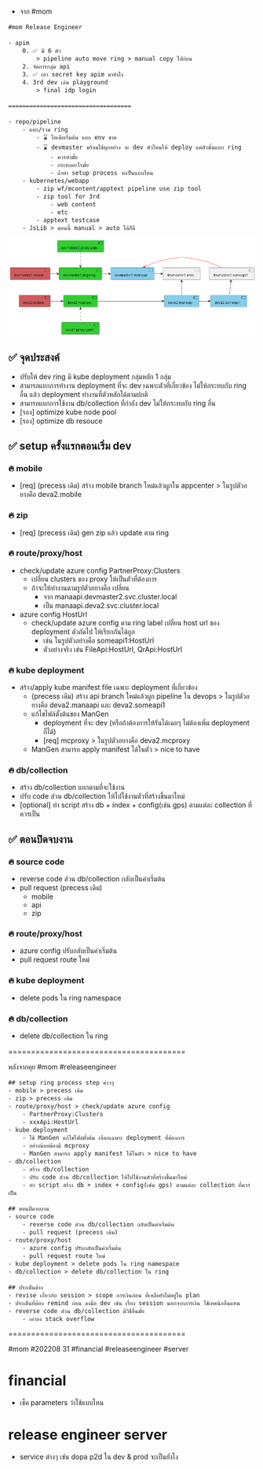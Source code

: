 - จาก #mom
```
#mom Release Engineer

- apim
    0. ✅ มี 6 ตัว
        > pipeline auto move ring > manual copy ไปก่อน
    2. จัดการกลุ่ม api
    3. ✅ เอา secret key apim มายังไง
    4. 3rd dev เล่น playground
        > final idp login

===================================

- repo/pipeline
    - แยก/รวม ring
        - ⌛ ไอเดียเริ่มต้น แยก env ขาด
        - ⌛ devmaster พร้อมใช้ทุกอย่าง จะ dev ตัวไหนให้ deploy แค่ตัวนั้นแยก ring
            - ควรทำมั้ย
            - กระทบอะไรมั้ย
            - ถ้าทำ setup process จะเป็นแบบไหน
    - kubernetes/webapp
        - zip wf/mcontent/apptext pipeline use zip tool
        - zip tool for 3rd
            - web content
            - etc
        - apptext testcase
    - JsLib > ตอนนี้ manual > auto ได้ก็ดี
```
![](out/selected-ideas/SelectedIsolateRing.png)

## ✅ จุดประสงค์
- ปรับให้ dev ring มี kube deployment กลุ่มหลัก 1 กลุ่ม
- สามารถแยกการทำงาน deployment ที่จะ dev เฉพาะตัวที่เกี่ยวข้อง ไม่ให้กระทบกับ ring อื่น แล้ว deployment ทำงานที่ตัวหลักได้ตามปกติ
- สามารถแยกการใช้งาน db/collection ที่กำลัง dev ไม่ให้กระทบกับ ring อื่น
- [รอง] optimize kube node pool
- [รอง] optimize db resouce

## ✅ setup ครั้งแรกตอนเริ่ม dev

### 🔥 mobile
- [req] (precess เดิม) สร้าง mobile branch ใหม่แล้วผูกใน appcenter > ในรูปตัวอยางคือ deva2.mobile

### 🔥 zip
- [req] (precess เดิม) gen zip แล้ว update ตาม ring

### 🔥 route/proxy/host
- check/update azure config PartnerProxy:Clusters
    - เปลี่ยน clusters ของ proxy ให้เป็นตัวที่ต้องการ
    - ถ้าจะให้ทำงานตามรูปตัวอยางคือ เปลี่ยน
        - จาก manaapi.devmaster2.svc.cluster.local
        - เป็น manaapi.deva2.svc.cluster.local
- azure config HostUrl
    - check/update azure config ตาม ring label เปลี่ยน host url ของ deployment ตัวถัดไป ให้เรียกกันได้ถูก
        - เช่น ในรูปตัวอย่างคือ someapi1:HostUrl
        - ตัวอย่างจริง เช่น FileApi:HostUrl, QrApi:HostUrl

### 🔥 kube deployment
- สร้าง/apply kube manifest file เฉพาะ deployment ที่เกี่ยวข้อง
    - (precess เดิม) สร้าง api branch ใหม่แล้วผูก pipeline ใน devops > ในรูปตัวอยางคือ deva2.manaapi และ deva2.someapi1 
    - แก้ไขไฟล์ตั้งต้นของ ManGen
        - deployment ที่จะ dev (หรือถ้าต้องการให้รันได้เฉยๆ ไม่ต้องเพิ่ม deployment ก็ได้)
        - [req] mcproxy > ในรูปตัวอยางคือ deva2.mcproxy
    - ManGen สามารถ apply manifest ได้ในตัว > nice to have

### 🔥 db/collection
- สร้าง db/collection แยกตามที่จะใช้งาน
- ปรับ code ส่วน db/collection ให้ไปใช้งานตัวที่สร้างขึ้นมาใหม่
- [optional] ทำ script สร้าง db + index + config(เช่น gps) ตามแต่ละ collection ที่ควรเป็น

## ✅ ตอนปิดจบงาน

### 🔥 source code
- reverse code ส่วน db/collection กลับเป็นค่าเริ่มต้น
- pull request (precess เดิม)
    - mobile
    - api
    - zip

### 🔥 route/proxy/host
- azure config ปรับกลับเป็นค่าเริ่มต้น
- pull request route ใหม่

### 🔥 kube deployment
- delete pods ใน ring namespace

### 🔥 db/collection
- delete db/collection ใน ring

=======================================

หลังจากคุย #mom #releaseengineer

```
## setup ring process step ค่าวๆ
- mobile > precess เดิม
- zip > precess เดิม
- route/proxy/host > check/update azure config
    - PartnerProxy:Clusters
    - xxxApi:HostUrl
- kube deployment
    - ใช้ ManGen แก้ไขไฟล์ตั้งต้น เลือกเฉพาะ deployment ที่ต้องการ
    - อย่างน้อยต้องมี mcproxy
    - ManGen สามารถ apply manifest ได้ในตัว > nice to have
- db/collection
    - สร้าง db/collection
    - ปรับ code ส่วน db/collection ให้ไปใช้งานตัวที่สร้างขึ้นมาใหม่
    - ทำ script สร้าง db + index + config(เช่น gps) ตามแต่ละ collection ที่ควรเป็น

## ตอนปิดจบงาน
- source code
    - reverse code ส่วน db/collection กลับเป็นค่าเริ่มต้น
    - pull request (precess เดิม)
- route/proxy/host
    - azure config ปรับกลับเป็นค่าเริ่มต้น
    - pull request route ใหม่
- kube deployment > delete pods ใน ring namespace
- db/collection > delete db/collection ใน ring

## ประเด็นค้าง
- revise เกี่ยวกับ session > scope การเงินก่อน ที่เหลือยังไม่อยู่ใน plan
- ประเด็นที่ต้อง remind ก่อน ลงมือ dev เช่น เรื่อง session นอกจากการเงิน ใช้เทคนิกอื่นแทน
- reverse code ส่วน db/collection มีวิธีอื่นมั้ย
    - เอาลง stack overflow
```

=======================================

#mom #202208 31 #financial #releaseengineer #server

# financial
- เช็ค parameters ว่าใช้แบบไหน

# release engineer server
- service ต่างๆ เช่น dopa p2d ใน dev & prod จะเป็นยังไง
